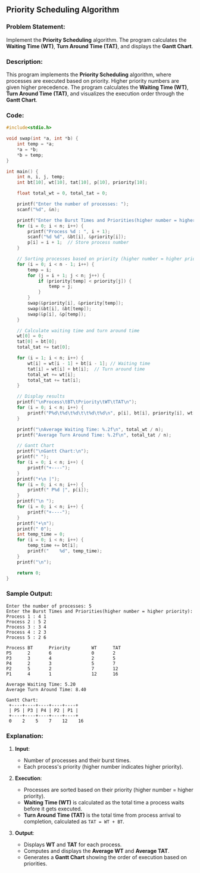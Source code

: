## **Priority Scheduling Algorithm**

### **Problem Statement:**
Implement the **Priority Scheduling** algorithm. The program calculates the **Waiting Time (WT)**, **Turn Around Time (TAT)**, and displays the **Gantt Chart**.

### **Description:**
This program implements the **Priority Scheduling** algorithm, where processes are executed based on priority. Higher priority numbers are given higher precedence. The program calculates the **Waiting Time (WT)**, **Turn Around Time (TAT)**, and visualizes the execution order through the **Gantt Chart**.

### **Code:**
```c
#include<stdio.h>

void swap(int *a, int *b) {
    int temp = *a;
    *a = *b;
    *b = temp;
}

int main() {
    int n, i, j, temp;
    int bt[10], wt[10], tat[10], p[10], priority[10];

    float total_wt = 0, total_tat = 0;

    printf("Enter the number of processes: ");
    scanf("%d", &n);

    printf("Enter the Burst Times and Priorities(higher number = higher priority):\n");
    for (i = 0; i < n; i++) {
        printf("Process %d : ", i + 1);
        scanf("%d %d", &bt[i], &priority[i]);
        p[i] = i + 1;  // Store process number
    }

    // Sorting processes based on priority (higher number = higher priority)
    for (i = 0; i < n - 1; i++) {
        temp = i;
        for (j = i + 1; j < n; j++) {
            if (priority[temp] < priority[j]) {
                temp = j;
            }
        }
        swap(&priority[i], &priority[temp]);
        swap(&bt[i], &bt[temp]);
        swap(&p[i], &p[temp]);
    }

    // Calculate waiting time and turn around time
    wt[0] = 0;
    tat[0] = bt[0];
    total_tat += tat[0];

    for (i = 1; i < n; i++) {
        wt[i] = wt[i - 1] + bt[i - 1]; // Waiting time
        tat[i] = wt[i] + bt[i];  // Turn around time
        total_wt += wt[i];
        total_tat += tat[i];
    }

    // Display results
    printf("\nProcess\tBT\tPriority\tWT\tTAT\n");
    for (i = 0; i < n; i++) {
        printf("P%d\t%d\t%d\t\t%d\t%d\n", p[i], bt[i], priority[i], wt[i], tat[i]);
    }

    printf("\nAverage Waiting Time: %.2f\n", total_wt / n);
    printf("Average Turn Around Time: %.2f\n", total_tat / n);

    // Gantt Chart
    printf("\nGantt Chart:\n");
    printf(" ");
    for (i = 0; i < n; i++) {
        printf("+----");
    }
    printf("+\n |");
    for (i = 0; i < n; i++) {
        printf(" P%d |", p[i]);
    }
    printf("\n ");
    for (i = 0; i < n; i++) {
        printf("+----");
    }
    printf("+\n");
    printf(" 0");
    int temp_time = 0;
    for (i = 0; i < n; i++) {
        temp_time += bt[i];
        printf("    %d", temp_time);
    }
    printf("\n");

    return 0;
}
```

### **Sample Output:**
```
Enter the number of processes: 5
Enter the Burst Times and Priorities(higher number = higher priority):
Process 1 : 4 1
Process 2 : 5 2
Process 3 : 3 4
Process 4 : 2 3
Process 5 : 2 6

Process BT      Priority        WT      TAT
P5      2       6               0       2
P3      3       4               2       5
P4      2       3               5       7
P2      5       2               7       12
P1      4       1               12      16

Average Waiting Time: 5.20
Average Turn Around Time: 8.40

Gantt Chart:
 +----+----+----+----+----+
 | P5 | P3 | P4 | P2 | P1 |
 +----+----+----+----+----+
 0    2    5    7    12    16
```

### **Explanation:**
1. **Input**:
   - Number of processes and their burst times.
   - Each process's priority (higher number indicates higher priority).

2. **Execution**:
   - Processes are sorted based on their priority (higher number = higher priority).
   - **Waiting Time (WT)** is calculated as the total time a process waits before it gets executed.
   - **Turn Around Time (TAT)** is the total time from process arrival to completion, calculated as `TAT = WT + BT`.

3. **Output**:
   - Displays **WT** and **TAT** for each process.
   - Computes and displays the **Average WT** and **Average TAT**.
   - Generates a **Gantt Chart** showing the order of execution based on priorities.

